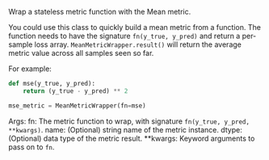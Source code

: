 Wrap a stateless metric function with the Mean metric.

You could use this class to quickly build a mean metric from a function. The
function needs to have the signature `fn(y_true, y_pred)` and return a
per-sample loss array. `MeanMetricWrapper.result()` will return
the average metric value across all samples seen so far.

For example:

```python
def mse(y_true, y_pred):
    return (y_true - y_pred) ** 2

mse_metric = MeanMetricWrapper(fn=mse)
```

Args:
    fn: The metric function to wrap, with signature
        `fn(y_true, y_pred, **kwargs)`.
    name: (Optional) string name of the metric instance.
    dtype: (Optional) data type of the metric result.
    **kwargs: Keyword arguments to pass on to `fn`.
